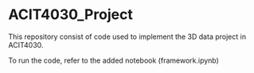 # ACIT4030_Project

This repository consist of code used to implement the 3D data project in ACIT4030. 

To run the code, refer to the added notebook (framework.ipynb)
